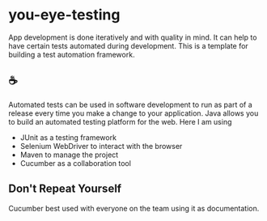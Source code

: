 # you-eye-testing
App development is done iteratively and with quality in mind. It can help to have certain tests automated during development. This is a template for building a test automation framework.

## :coffee:
Automated tests can be used in software development to run as part of a release every time you make a change to your application. Java allows you to build an automated testing platform for the web. Here I am using
- JUnit as a testing framework
- Selenium WebDriver to interact with the browser
- Maven to manage the project
- Cucumber as a collaboration tool

## Don't Repeat Yourself
Cucumber best used with everyone on the team using it as documentation.